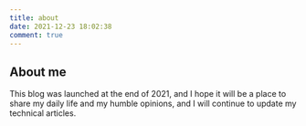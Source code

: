 ```yaml
---
title: about
date: 2021-12-23 18:02:38
comment: true
---
```


## About me

This blog was launched at the end of 2021, and I hope it will be a place to share my daily life and my humble opinions, and I will continue to update my technical articles.
